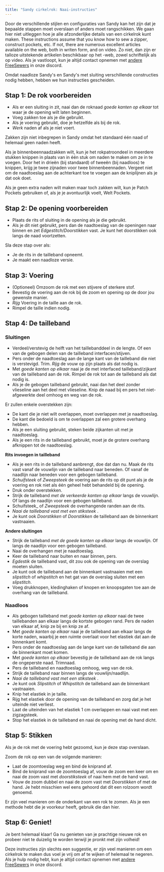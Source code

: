 ```yaml
---
title: "Sandy cirkelrok: Naai-instructies"
---
```


<Warning>

Door de verschillende stijlen en configuraties van Sandy kan het zijn dat je bepaalde stappen moet overslaan of anders moet rangschikken.
We gaan hier niet uitleggen hoe je alle afzonderlijke details van een cirkelrok kunt maken. These instructions assume that you know how to sew a zipper, construct pockets, etc. If not, there are numerous excellent articles available on the web, both in writen form, and on video. Zo niet, dan zijn er talloze uitstekende artikelen beschikbaar op het -web, zowel schriftelijk als op video. Als je vastloopt, kun je altijd contact opnemen met [andere FreeSewers](https://discord.freesewing.org/) in onze discord.

</Warning>

<Note>

Omdat naadloze Sandy's en Sandy's met sluiting verschillende constructies nodig hebben, hebben we hun instructies gescheiden.

</Note>

## Stap 1: De rok voorbereiden

- Als er een sluiting in zit, naai dan de roknaad  _goede kanten op elkaar_ tot waar je de opening wilt laten beginnen.
- Voeg zakken toe als je die gebruikt.
- Als je voering gebruikt, doe je hetzelfde als bij de rok.
- _Werk_ naden af als je niet voert.

<Note>

Zakken zijn niet inbegrepen in Sandy omdat het standaard één naad of helemaal geen naden heeft.

Als je binnenbeennaadzakken wilt, kun je het rokpatroondeel in meerdere stukken knippen in plaats van in één stuk om naden te maken om ze in te voegen. Door het in drieën (bij standaard) of tweeën (bij naadloos) te knippen, krijg je twee zijnaden voor twee binnenbeennaden. Vergeet niet om de naadtoeslag aan de achterkant toe te voegen aan de kniplijnen als je dat ook doet.

Als je geen extra naden wilt maken maar toch zakken wilt, kun je Patch Pockets gebruiken of, als je je avontuurlijk voelt, Welt Pockets.

</Note>

## Stap 2: De opening voorbereiden

- Plaats de rits of sluiting in de opening als je die gebruikt.
- Als je dit niet gebruikt, pers dan de naadtoeslag van de openingen naar binnen en zet _Edgestitch_/_Doorstikken_ vast. Je kunt het doorstikken ook langs de naad voortzetten.

<Note>

Sla deze stap over als:
- Je de rits in de tailleband opneemt.
- Je maakt een naadloze versie.

</Note>

## Stap 3: Voering

- (Optioneel) Omzoom de rok met een stijvere of sterkere stof.
- Bevestig de voering aan de rok bij de zoom en opening op de door jou gewenste manier.
- _Rijg_ Voering in de taille aan de rok.
- Rimpel de taille indien nodig.

## Stap 4: De tailleband

### Sluitingen

- Verdeel/verstevig de helft van het taillebanddeel in de lengte. Of een van de gebogen delen van de tailleband interfacen/stijven.
- Pers onder de naadtoeslag aan de lange kant van de tailleband die niet is verstevigd. Trim. _Rijg_ de vouw op zijn plaats als dat nodig is.
- Met _goede kanten op elkaar_ naai je de met interfaced tailleband/zijkant van de tailleband aan de rok. Rimpel de rok tot aan de tailleband als dat nodig is.
- Als je de gebogen tailleband gebruikt, naai dan het deel zonder vlieseline aan het deel met vlieseline. Knip de naad bij en pers het niet-afgewerkte deel omhoog en weg van de rok.

Er zullen enkele overstekken zijn:

- De kant die je niet wilt overlappen, moet overlappen met je naadtoeslag.
- De kant die bedoeld is om te overlappen zal een grotere overhang hebben.
- Als je een sluiting gebruikt, steken beide zijkanten uit met je naadtoeslag.
- Als je een rits in de tailleband gebruikt, moet je de grotere overhang afknippen tot de naadtoeslag.

__Rits invoegen in tailleband__
- Als je een rits in de tailleband aanbrengt, doe dat dan nu. Maak de rits vast vanaf de vouwlijn van de tailleband naar beneden. Of vanaf de naadlijn naar beneden voor een gebogen tailleband.
- _Schuifsteek_ of _Zweepsteek_ de voering aan de rits op dit punt als je de voering en rok niet als één geheel hebt behandeld bij de opening.
- Druk onder overstekken.
- Strijk de tailleband _met de verkeerde kanten op elkaar_ langs de vouwlijn. Of langs de naadlijn voor een gebogen tailleband.
- Schuifsteek_ of _Zweepsteek_ de overhangende randen aan de rits.
- _Naai de tailleband vast met een stiksteek_ .
- Je kunt ook _Doorstikken_ of _Doorstikken_ de tailleband aan de binnenkant vastnaaien.

__Andere sluitingen__
- Strijk de tailleband _met de goede kanten op elkaar_ langs de vouwlijn. Of langs de naadlijn voor een gebogen tailleband.
- Naai de overhangen met je naadtoeslag.
- Keer de tailleband naar buiten en naar binnen, pers.
- _Egdestik_ de tailleband vast, dit zou ook de opening van de overslag moeten sluiten.
- Je kunt ook de tailleband aan de binnenkant vastnaaien met een _slipstitch_ of _whipstitch_ en het gat van de overslag sluiten met een _slipstitch_.
- Voeg drukknopen, kledinghaken of knopen en knoopsgaten toe aan de overhang van de tailleband.

### Naadloos

- Als gebogen tailleband met _goede kanten op elkaar_ naai de twee taillebanden aan elkaar langs de kortste gebogen rand. Pers de naden van elkaar af, knip ze bij en knip ze af.
- Met _goede kanten op elkaar_ naai je de tailleband aan elkaar langs de korte naden, waarbij je een ruimte overlaat voor het elastiek dat aan de binnenkant komt.
- Pers onder de naadtoeslag aan de lange kant van de tailleband die aan de binnenkant moet komen.
- Met _goede kanten op elkaar_ bevestig je de tailleband aan de rok langs de ongeperste naad. Trimnaad.
- Pers de tailleband en naadtoeslag omhoog, weg van de rok.
- Strijk de tailleband naar binnen langs de vouwlijn/naadlijn.
- _Naai de tailleband vast met een stiksteek_ .
- Je kunt ook _Slipstitch_ of _Whipstitch_ de tailleband aan de binnenkant vastnaaien.
- Knip het elastiek in je taille.
- Rijg het elastiek door de opening van de tailleband en zorg dat je het uiteinde niet verliest.
- Laat de uiteinden van het elastiek 1 cm overlappen en naai vast met een zigzagsteek.
- Stop het elastiek in de tailleband en naai de opening met de hand dicht.

## Stap 5: Stikken

Als je de rok met de voering hebt gezoomd, kun je deze stap overslaan.

Zoom de rok op een van de volgende manieren:
- Laat de zoomtoeslag weg en bind de kniprand af.
- Bind de kniprand van de zoomtoeslag af, vouw de zoom een keer om en naai de zoom vast met _doorstiksteek_ of naai hem met de hand vast.
- Vouw de zoom dubbel en naai de zoom vast met _Doorstikken_ of met de hand. Je hebt misschien wel eens gehoord dat dit een rolzoom wordt genoemd.

<Note>

Er zijn veel manieren om de onderkant van een rok te zomen. Als je een methode hebt die je voorkeur heeft, gebruik die dan hier.

</Note>

## Stap 6: Geniet!

Je bent helemaal klaar! Ga nu genieten van je prachtige nieuwe rok en probeer niet te duizelig te worden terwijl je pronkt met zijn volheid!

<Note>

Deze instructies zijn slechts een suggestie, er zijn veel manieren om een cirkelrok te maken dus voel je vrij om af te wijken of helemaal te negeren. Als je hulp nodig hebt, kun je altijd contact opnemen met [andere FreeSewers](https://discord.freesewing.org/) in onze discord.

</Note>
